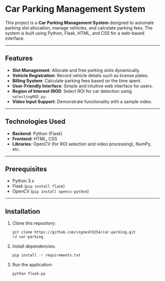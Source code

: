 # Car Parking Management System

This project is a **Car Parking Management System** designed to automate parking slot allocation, manage vehicles, and calculate parking fees. The system is built using Python, Flask, HTML, and CSS for a web-based interface.  

---

## Features

- **Slot Management**: Allocate and free parking slots dynamically.  
- **Vehicle Registration**: Record vehicle details such as license plates.  
- **Billing System**: Calculate parking fees based on the time spent.  
- **User-Friendly Interface**: Simple and intuitive web interface for users.  
- **Region of Interest (ROI)**: Select ROI for car detection using `selectingROI.py`.  
- **Video Input Support**: Demonstrate functionality with a sample video.  

---

## Technologies Used

- **Backend**: Python (Flask)  
- **Frontend**: HTML, CSS  
- **Libraries**: OpenCV (for ROI selection and video processing), NumPy, etc.  

---

## Prerequisites

- Python 3.x  
- Flask (`pip install flask`)  
- OpenCV (`pip install opencv-python`)  

---

## Installation

1. Clone this repository:  
   ```bash
   git clone https://github.com/vignesh3254/car-parking.git
   cd car-parking
   
2. Install dependencies:
   ```bash
   pip install -r requirements.txt

3. Run the application:
   ```bash
   python flask.py
